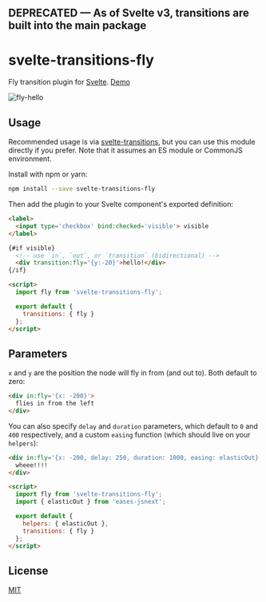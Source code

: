 ## DEPRECATED — As of Svelte v3, transitions are built into the main package

# svelte-transitions-fly

Fly transition plugin for [Svelte](https://svelte.technology). [Demo](https://svelte.technology/repl?version=2.5.0&gist=07f809dba875d3c4f85ecd47a044ec3e)

![fly-hello](https://cloud.githubusercontent.com/assets/1162160/25782007/fe173098-330f-11e7-9071-68d464ca72f0.gif)

## Usage

Recommended usage is via [svelte-transitions](https://github.com/sveltejs/svelte-transitions), but you can use this module directly if you prefer. Note that it assumes an ES module or CommonJS environment.

Install with npm or yarn:

```bash
npm install --save svelte-transitions-fly
```

Then add the plugin to your Svelte component's exported definition:

```html
<label>
  <input type='checkbox' bind:checked='visible'> visible
</label>

{#if visible}
  <!-- use `in`, `out`, or `transition` (bidirectional) -->
  <div transition:fly='{y:-20}'>hello!</div>
{/if}

<script>
  import fly from 'svelte-transitions-fly';

  export default {
    transitions: { fly }
  };
</script>
```


## Parameters

`x` and `y` are the position the node will fly in from (and out to). Both default to zero:

```html
<div in:fly='{x: -200}'>
  flies in from the left
</div>
```

You can also specify `delay` and `duration` parameters, which default to `0` and `400` respectively, and a custom `easing` function (which should live on your `helpers`):

```html
<div in:fly='{x: -200, delay: 250, duration: 1000, easing: elasticOut}'>
  wheee!!!!
</div>

<script>
  import fly from 'svelte-transitions-fly';
  import { elasticOut } from 'eases-jsnext';

  export default {
    helpers: { elasticOut },
    transitions: { fly }
  };
</script>
```


## License

[MIT](LICENSE)
